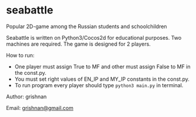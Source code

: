# seabattle

Popular 2D-game among the Russian students and schoolchildren

Seabattle is written on Python3/Cocos2d for educational purposes. Two machines are required. The game is designed for 2 players.

How to run:
  * One player must assign True to MF and other must assign False to MF in the const.py.
  * You must set right values of EN_IP and MY_IP constants in the const.py.
  * To run program every player should type `python3 main.py` in terminal.

Author: grishnan

Email: grishnan@gmail.com
